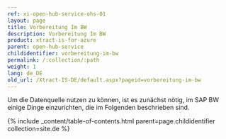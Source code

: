 ```yaml
---
ref: xi-open-hub-service-ohs-01
layout: page
title: Vorbereitung Im BW
description: Vorbereitung Im BW
product: xtract-is-for-azure
parent: open-hub-service
childidentifier: vorbereitung-im-bw
permalink: /:collection/:path
weight: 1
lang: de_DE
old_url: /Xtract-IS-DE/default.aspx?pageid=vorbereitung-im-bw
---
```


Um die Datenquelle nutzen zu können, ist es zunächst nötig, im SAP BW einige Dinge einzurichten, die im Folgenden beschrieben sind.

{% include _content/table-of-contents.html parent=page.childidentifier collection=site.de %}